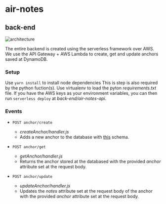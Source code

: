 # air-notes

## back-end

![architecture](https://i.imgur.com/7qro8w0.png)

The entire backend is created using the serverless framework over AWS. We use the API Gateway + AWS Lambda to create, get and update anchors saved at DynamoDB.

### Setup

Use `yarn install` to install node dependencies This is step is also required by the python fuction(s). Use virtualenv to load the pyton *requirements.txt* file. If you have the AWS keys as your environment variables, you can then run `serverless deploy` at *back-end/air-notes-api*.

### Events

* ```POST anchor/create```
    * *createAnchor/handler.js*
    * Adds a new anchor to the database with [this](https://github.com/viniciusscampos/air-notes/blob/back-end-dev/back-end/air-notes-api/createAnchor/schema.js) schema.

* ```POST anchor/get```
    * *getAnchor/handler.js*
    * Returns the anchor stored at the databased with the provided *anchor* attribute set at the request body.

* ```POST anchor/update```
    * *updateAnchor/handler.js*
    * Updates the *notes* attribute set at the request body of the anchor with the provided *anchor* attribute set at the request body.
